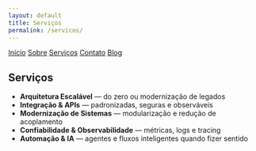 ```yaml
---
layout: default
title: Serviços
permalink: /servicos/
---
```


<link rel="stylesheet" href="{{ site.baseurl }}/assets/css/styles.css">

<p class="nav-links">
  <a href="{{ site.baseurl }}/">Início</a>
  <a href="{{ site.baseurl }}/sobre/">Sobre</a>
  <a href="{{ site.baseurl }}/servicos/">Serviços</a>
  <a href="{{ site.baseurl }}/contato/">Contato</a>
  <a href="https://medium.com/@tirula" target="_blank" rel="noopener">Blog</a>
</p>

## Serviços
- **Arquitetura Escalável** — do zero ou modernização de legados  
- **Integração & APIs** — padronizadas, seguras e observáveis  
- **Modernização de Sistemas** — modularização e redução de acoplamento  
- **Confiabilidade & Observabilidade** — métricas, logs e tracing  
- **Automação & IA** — agentes e fluxos inteligentes quando fizer sentido
